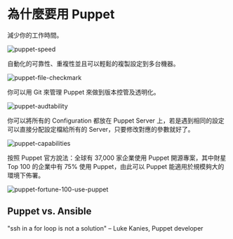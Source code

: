 # 為什麼要用 Puppet

減少你的工作時間。

![puppet-speed](/assets/images/puppet-speed.png)

自動化的可靠性、重複性並且可以輕鬆的複製設定到多台機器。

![puppet-file-checkmark](/assets/images/puppet-file-checkmark.png)

你可以用 Git 來管理 Puppet 來做到版本控管及透明化。

![puppet-audtability](/assets/images/puppet-audtability.png)


你可以將所有的 Configuration 都放在 Puppet Server 上，若是遇到相同的設定可以直接分配設定檔給所有的 Server，只要修改對應的參數就好了。

![puppet-capabilities](/assets/images/capabilities.png)

按照 Puppet 官方說法：全球有 37,000 家企業使用 Puppet 開源專案，其中財星 Top 100 的企業中有 75% 使用 Puppet，由此可以 Puppet 能適用於規模夠大的環境下佈署。 

![puppet-fortune-100-use-puppet](/assets/images/fortune-100-use-puppet.png)


## Puppet vs. Ansible

"ssh in a for loop is not a solution" – Luke Kanies, Puppet developer


